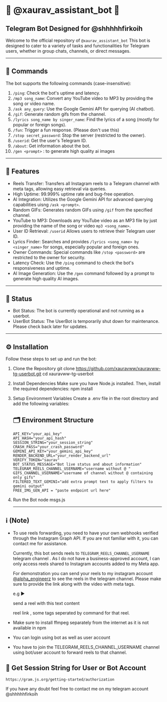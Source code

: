 # 🌟 @xaurav_assistant_bot 🌟

## Telegram Bot Designed for @shhhhhfirkoih

Welcome to the official repository of `@xaurav_assistant_bot` This bot is designed to cater to a variety of tasks and functionalities for Telegram users, whether in group chats, channels, or direct messages.

---

## 📜 Commands

The bot supports the following commands (case-insensitive):

1. `/ping`: Check the bot's uptime and latency.
2. `/mp3 song_name`: Convert any YouTube video to MP3 by providing the song or video name.
3. `/ask any_query`: Use the Google Gemini API for querying (AI chatbot).
4. `/gif`: Generate random gifs from the channel.
5. `/lyrics song_name by singer_name`: Find the lyrics of a song (mostly for popular or foreign songs).
6. `/fun`: Trigger a fun response. (Please don't use this)
7. `/stop secret_password`: Stop the server (restricted to the owner).
8. `/userid`: Get the user's Telegram ID.
9. `/about`: Get information about the bot.
10. `/gen <prompt>` : to generate high quality ai images

---

## 📲 Features

- Reels Transfer: Transfers all Instagram reels to a Telegram channel with meta tags, allowing easy retrieval via queries.
- High Uptime: 99.999% uptime rate and bug-free operation.
- AI Integration: Utilizes the Google Gemini API for advanced querying capabilities uisng `/ask <prompt>`.
- Random GIFs: Generates random GIFs using `/gif` from the specified channel.
- YouTube to MP3: Downloads any YouTube video as an MP3 file by just providing the name of the song or video `mp3 <song_name>`.
- User ID Retrieval: `/userid` Allows users to retrieve their Telegram user ID.
- Lyrics Finder: Searches and provides `/lyrics <song_name> by <singer_name>` for songs, especially popular and foreign ones.
- Owner Commands: Special commands like `/stop <password>` are restricted to the owner for security.
- Latency Check: Use the `/ping` command to check the bot's responsiveness and uptime.
- AI Image Generation: Use the `/gen` command followed by a prompt to generate high quality AI images.

---

## 🚧 Status

- Bot Status: The bot is currently operational and not running as a userbot.
- UserBot Status: The UserBot is temporarily shut down for maintenance. Please check back later for updates.

---

## ⚙️ Installation

Follow these steps to set up and run the bot:

1. Clone the Repository
        git clone https://github.com/xauravww/xauravww-tg-userbot.git
    cd xauravww-tg-userbot
    

2. Install Dependencies
    Make sure you have Node.js installed. Then, install the required dependencies:
        npm install
    

3. Setup Environment Variables
    Create a .env file in the root directory and add the following variables:

    ## 🗂 Environment Structure

       API_KEY="your_api_key"
       API_HASH="your_api_hash"
       SESSION_STRING="your_session_string"
       CRASH_PASS="your_crash_password" 
       GEMINI_API_KEY="your_gemini_api_key"
       RENDER_BACKEND_URL="your_render_backend_url"
       VERIFY_TOKEN="saurav"
       BOT_STATUS_MESSAGE="Bot live status and about information"
       TELEGRAM_REELS_CHANNEL_USERNAME="username without @ "
       GIFS_CHANNEL_USERNAME="username of channel without @ containing only gifs"
       FILTERED_TEXT_GEMINI="add extra prompt text to apply filters to gemini output"
       FREE_IMG_GEN_API = "paste endpoint url here"
    
4. Run the Bot
        node msgs.js
    


    ---

## ℹ️ (Note)

- To use reels forwarding, you need to have your own webhooks verified through the Instagram Graph API. If you are not familiar with it, you can contact me for assistance.

  Currently, this bot sends reels to `TELEGRAM_REELS_CHANNEL_USERNAME` telegram channel  . As I do not have a business-approved account, I can only access reels shared to Instagram accounts added to my Meta app.

  For demonstration you can send your reels to my instagram account [@alpha_engineerz](https://instagram.com/alpha_engineerz) to see the reels in the telegram channel.
  Please make sure to provide the link along with the video with meta tags.

  e.g ► 

  send a reel with this text content

  reel link , some tags seperated by command for that reel.
- Make sure to install ffmpeg separately from the internet as it is not available in npm
- You can login using bot as well as user account
- You have to join the TELEGRAM_REELS_CHANNEL_USERNAME channel using bot/user account to forward reels to that channel.



## 🦾 Get Session String for User or Bot Account
    https://gram.js.org/getting-started/authorization

If you have any doubt feel free to contact me on my telegram account
@shhhhhfirkoih




